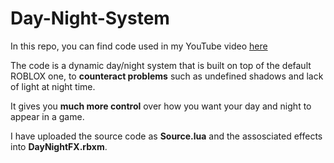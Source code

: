 # Day-Night-System

In this repo, you can find code used in my YouTube video [here](https://youtu.be/uQp-f7Rjxf8)

The code is a dynamic day/night system that is built on top of the default ROBLOX one, to **counteract problems** such as undefined shadows and lack of light at night time. 

It gives you **much more control** over how you want your day and night to appear in a game. 

I have uploaded the source code as **Source.lua** and the assosciated effects into **DayNightFX.rbxm**. 
